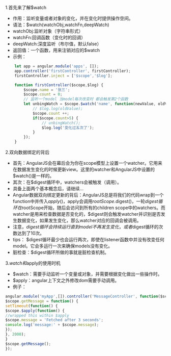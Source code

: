 1.首先来了解$watch

- 作用：监听变量或者对象的变化，并在变化时提供操作空间。
- 语法：$watch(watchObj,watchFn,deepWatch)
- watchObj:监听对象（字符串形式）
- watchFn:回调函数（变化时的回调）
- deepWatch:深度监听（布尔值，默认false）
- 返回值：一个函数，用来注销对应的$watch
- 示例：

```javascript
    let app = angular.module('apps', []);
    app.controller('firstController', firstController);
    firstController.inject = ['$scope','$log'];

    function firstController($scope,$log) {
        $scope.name = '张三';
        $scope.count = 0;
        // 监听一个model 当model每次改变时 都会触发第2个函数
        let unbingWatch = $scope.$watch('name', function(newValue, oldValue) {
            // $log.log(oldValue);
            $scope.count ++;
            if($scope.count>5) {
            	// unbingWatch();
				$log.log('变化过五次了');
            }
        });
    }
```

2.双向数据绑定的背后

- 首先：AngularJS会在幕后会为你在scope模型上设置一个watcher。它用来在数据发生变化的时候更新view。这里的watcher和AngularJS中设置的$watch()是一样的。
- 其次：在$digest循环中，watchers会被触发（调用）。
- 具备上面两个基本概念后，请继续...
- Angular数据双向绑定更新的背后：AngularJS总是将我们的代码wrap到一个function中并传入$apply()，$apply会调用$rootScope.$digest()，一轮$digest循环在$rootScope开始，随后会访问到所有的children scope中的watchers。而watcher是用来检查数据是否变化的，$digest则会触发watcher并识别是否发生数据变化，如果发生变化，那么watcher对应的回调会被调用。
- 注意，$digest循环会持续运行直到model不再发生变化，或者$digest循环的次数达到了10次。
- tips： $digest循环最少也会运行两次，即使在listener函数中并没有改变任何model。它会多运行一次来确保models没有变化。
- 脏检查：$digest循环所做的事就是脏检查机制。

3.$watch和$apply的使用时机

- $watch：需要手动监听一个变量或对象，并需要根据变化做出一些操作时。
- $apply：angular上下文之外修改dom需要手动调用。
- 例子：

```javascript
angular.module('myApp',[]).controller('MessageController', function($scope) { 
$scope.getMessage = function() { 
setTimeout(function() { 
$scope.$apply(function() { 
//wrapped this within $apply 
$scope.message = 'Fetched after 3 seconds'; 
console.log('message:' + $scope.message); 
}); 
}, 2000); 
} 
$scope.getMessage(); 
});
```

